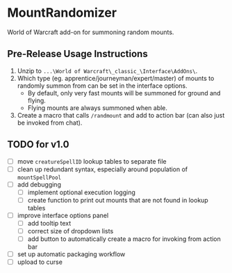 # MountRandomizer
World of Warcraft add-on for summoning random mounts.

## Pre-Release Usage Instructions
1.  Unzip to `...\World of Warcraft\_classic_\Interface\AddOns\`.
1.  Which type (eg. apprentice/journeyman/expert/master) of mounts to randomly summon from can be set
    in the interface options.
    -   By default, only very fast mounts will be summoned for ground and flying.
    -   Flying mounts are always summoned when able.
1. Create a macro that calls `/randmount` and add to action bar (can also just be invoked from chat).

## TODO for v1.0

- [ ] move `creatureSpellID` lookup tables to separate file
- [ ] clean up redundant syntax, especially around population of `mountSpellPool`
- [ ] add debugging
    - [ ] implement optional execution logging
    - [ ] create function to print out mounts that are not found in lookup tables
- [ ] improve interface options panel
    - [ ] add tooltip text
    - [ ] correct size of dropdown lists
    - [ ] add button to automatically create a macro for invoking from action bar
- [ ] set up automatic packaging workflow
- [ ] upload to curse

